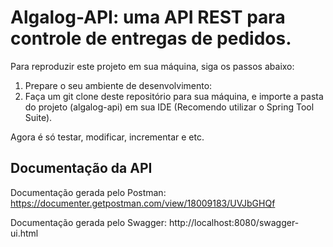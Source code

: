 # Algalog-API: uma API REST para controle de entregas de pedidos.

Para reproduzir este projeto em sua máquina, siga os passos abaixo:

1. Prepare o seu ambiente de desenvolvimento:
2. Faça um git clone deste repositório para sua máquina, e importe a pasta do projeto (algalog-api) em sua IDE (Recomendo utilizar o Spring Tool Suite).

Agora é só testar, modificar, incrementar e etc.

## Documentação da API
Documentação gerada pelo Postman: https://documenter.getpostman.com/view/18009183/UVJbGHQf

Documentação gerada pelo Swagger: http://localhost:8080/swagger-ui.html

